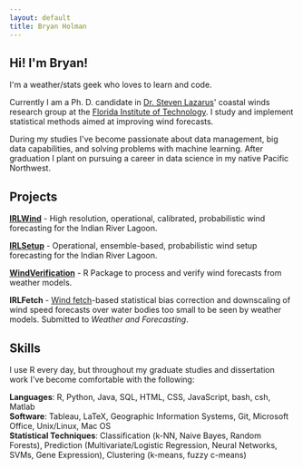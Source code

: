 ```yaml
---
layout: default
title: Bryan Holman
---
```


## Hi! I'm Bryan!

I'm a weather/stats geek who loves to learn and code.

Currently I am a Ph. D. candidate in [Dr. Steven Lazarus](http://www.fit.edu/faculty/profiles/profile.php?value=65)' coastal winds research group at the [Florida Institute of Technology](http://www.fit.edu/). I study and implement statistical methods aimed at improving wind forecasts.

During my studies I've become passionate about data management, big data capabilities, and solving problems with machine learning. After graduation I plant on pursuing a career in data science in my native Pacific Northwest.

## Projects

[**IRLWind**](https://github.com/bhlmn/IRLWind) - High resolution, operational, calibrated, probabilistic wind forecasting for the Indian River Lagoon.

[**IRLSetup**](https://bhlmn.github.io/IRLSetup/) - Operational, ensemble-based, probabilistic wind setup forecasting for the Indian River Lagoon.

[**WindVerification**](https://github.com/bhlmn/WindVerification) - R Package to process and verify wind forecasts from weather models.

**IRLFetch** - [Wind fetch](https://en.wikipedia.org/wiki/Fetch_(geography))-based statistical bias correction and downscaling of wind speed forecasts over water bodies too small to be seen by weather models. Submitted to _Weather and Forecasting_.

## Skills

I use R every day, but throughout my graduate studies and dissertation work I've become comfortable with the following:

**Languages**: R, Python, Java, SQL, HTML, CSS, JavaScript, bash, csh, Matlab  
**Software**: Tableau, LaTeX, Geographic Information Systems, Git, Microsoft Office, Unix/Linux, Mac OS  
**Statistical Techniques**: Classification (k-NN, Naive Bayes, Random Forests), Prediction (Multivariate/Logistic Regression, Neural Networks, SVMs, Gene Expression), Clustering (k-means, fuzzy c-means)  
